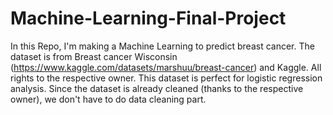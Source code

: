 # Machine-Learning-Final-Project
In this Repo, I'm making a Machine Learning to predict breast cancer. The dataset is from Breast cancer Wisconsin (https://www.kaggle.com/datasets/marshuu/breast-cancer) and Kaggle. All rights to the respective owner.
This dataset is perfect for logistic regression analysis. Since the dataset is already cleaned (thanks to the respective owner), we don't have to do data cleaning part.
